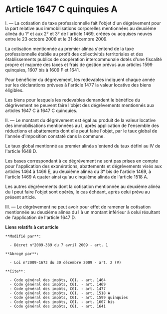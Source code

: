 # Article 1647 C quinquies A

I. ― La cotisation de taxe professionnelle fait l'objet d'un dégrèvement pour la part relative aux immobilisations
corporelles mentionnées au deuxième alinéa du 1° et aux 2° et 3° de l'article 1469, créées ou acquises neuves entre le 23
octobre 2008 et le 31 décembre 2009. 

La cotisation mentionnée au premier alinéa s'entend de la taxe professionnelle établie au profit des collectivités
territoriales et des établissements publics de coopération intercommunale dotés d'une fiscalité propre et majorée des taxes
et frais de gestion prévus aux articles 1599 quinquies, 1607 bis à 1609 F et 1641. 

Pour bénéficier du dégrèvement, les redevables indiquent chaque année sur les déclarations prévues à l'article 1477 la valeur
locative des biens éligibles. 

Les biens pour lesquels les redevables demandent le bénéfice du dégrèvement ne peuvent faire l'objet des dégrèvements
mentionnés aux articles 1647 C à 1647 C quinquies. 

II. ― Le montant du dégrèvement est égal au produit de la valeur locative des immobilisations mentionnées au I, après
application de l'ensemble des réductions et abattements dont elle peut faire l'objet, par le taux global de l'année
d'imposition constaté dans la commune. 

Le taux global mentionné au premier alinéa s'entend du taux défini au IV de l'article 1648 D. 

Les bases correspondant à ce dégrèvement ne sont pas prises en compte pour l'application des exonérations, abattements et
dégrèvements visés aux articles 1464 à 1466 E, au deuxième alinéa du 3° bis de l'article 1469, à l'article 1469 A quater
ainsi qu'au cinquième alinéa de l'article 1518 A. 

Les autres dégrèvements dont la cotisation mentionnée au deuxième alinéa du I peut faire l'objet sont opérés, le cas échéant,
après celui prévu au présent article. 

III. ― Le dégrèvement ne peut avoir pour effet de ramener la cotisation mentionnée au deuxième alinéa du I à un montant
inférieur à celui résultant de l'application de l'article 1647 D.

**Liens relatifs à cet article**

	**Modifié par**:

	  - Décret n°2009-389 du 7 avril 2009 - art. 1

	**Abrogé par**:

	  - Loi n°2009-1673 du 30 décembre 2009 - art. 2 (V)

	**Cite**:

	  - Code général des impôts, CGI. - art. 1464
	  - Code général des impôts, CGI. - art. 1469
	  - Code général des impôts, CGI. - art. 1477
	  - Code général des impôts, CGI. - art. 1518 A
	  - Code général des impôts, CGI. - art. 1599 quinquies
	  - Code général des impôts, CGI. - art. 1607 bis
	  - Code général des impôts, CGI. - art. 1641
